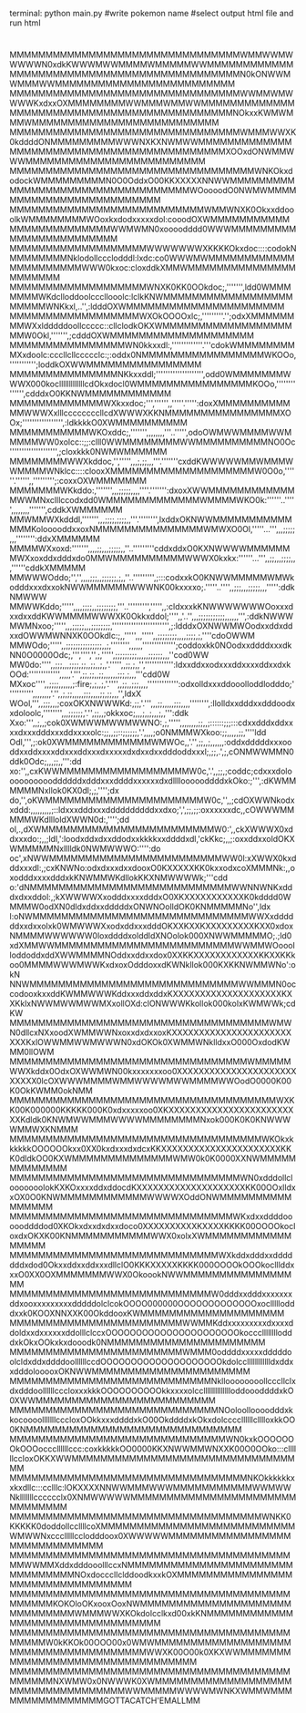 terminal: python main.py
#write pokemon name
#select output html file and run html








#
#
#
#
MMMMMMMMMMMMMMMMMMMMMMMMMMMMMMMMWMMWWMWWWWWN0xdkKWWWMWWMMMMWMMMMMWWMMMMMMMMMMMMMMMMMMMMMMMMMMMMMMMMMMMMMMMMMMMMN0kONWWMWMMMWWMMMMMMMMMMMMMMMMMMMMMMMMM
MMMMMMMMMMMMMMMMMMMMMMMMMMMMMMMMWWMMWMWWWWKxdxxOXMMMMMMMMWWMMMWMMWWMMMMMMMMMMMMMMMMMMMMMMMMMMMMMMMMMMMMMMMMMMMMNOkxxKWMWMMMWMMMMMMMMMMMMMMMMMMMMMMMMMM
MMMMMMMMMMMMMMMMMMMMMMMMMMMMMMMMWMMMWWXK0kddddONMMMMMMMMMWWWNXKXNWMWWMMMMMMMMMMMMMMMMMMMMMMMMMMMMMMMMMMMMMMMMMMMXOOxdONWMMWWWMMMMMMMMMMMMMMMMMMMMMMMMM
MMMMMMMMMMMMMMMMMMMMMMMMMMMMMMMMMMWNKOkxdodockWMMMMMMMMMN0O0OddxO00KKXXXXXNNWWMMMMMMMMMMMMMMMMMMMMMMMMMMMMMMMMMMWOoooodO0NWMWMMMMMMMMMMMMMMMMMMMMMMMMM
MMMMMMMMMMMMMMMMMMMMMMMMMMMWMMWNXK0OkxxddooolkWMMMMMMMMWOoxkxdodxxxxxdol:cooodOXWMMMMMMMMMMMMMMMMMMMMMMMMMWWMWMN0xoooodddd0WWWMMMMMMMMMMMMMMMMMMMMMMMM
MMMMMMMMMMMMMMMMMMMWWWWWWWXKKKKOkxdoc::::codokNMMMMMMMMNklodollccclodddl:lxdc:co0WWWMWMMMMMMMMMMMMMMMMMMMMMMWWW0kxoc:cloxddkXMMWMMMMMMMMMMMMMMMMMMMMMM
MMMMMMMMMMMMMMMMMMMWNXK0KK0OOkdoc;,''''''',ldd0WMMMMMMMWKdclloddoolcccllooolc:lclkKNWMMMMMMMMMMMMMMMMMMMMMMMWNKkxl,..'',:ldddOXWMMMMMMMMMMMMMMMMMMMMMM
MMMMMMMMMMMMMMMMMMWXOkOOOOxlc;,'''''''''.'';odxXMMMMMMMMWXxldddddoollccccc::cllclodkOKXWMMMMMMMMMMMMMMMMMMMMW0Okl,''''''',;cdddOXWMMMMMMMMMMMMMMMMMMMM
MMMMMMMMMMMMMMMMWN0kkxxdl:,'''''''''''''.'''cdokWMMMMMMMMMXxdoolc:cccllcllccccclc:;:oddx0NMMMMMMMMMMMMMMMMMWKOOo,''''''''''';loddkOXWWMMMMMMMMMMMMMMMM
MMMMMMMMMMMMMMMNKkxxddl;'''''''''''''''''''',odd0WMMMMMMMWWWX000koclllllllllllllcdOkxdocl0WMMMMMMMMMMMMMMMMKOOo,'''''''''''''',cdddxO0KKNWMMMMMMMMMMMM
MMMMMMMMMMMMMWXkxxdoc;''','''''',,'''''.''''':doxXMMMMMMMMMMMMWWWXxlllccccccccllcdXWWWXKKNMMMMMMMMMMMMMMMMXOOx;''''''''''''''''',:ldkkkkO0XWMMMMMMMMMM
MMMMMMMMMMMWKOxddc;,''''''',,,,,,,,'''..''''',odoOWMWWMMMMWWMMMMMWW0xolcc::;;:clll0WWMMMMMMMMWWMMMMMMMMMMNO0Oc'''''''''''''''''''',;cloxkkk0NWMWMMMMMM
MMMMMMMMWWXkddoc,'',''''',,,;,;;,,,'''.'''''''cxddKWWWWWMMWMMMWWMMMMWNklcc::::clooxXMMMMMMMMMMMMMMMMMMMMW0O0o,''''''.'''''',,''''''''';:coxxOXWMMMMMMM
MMMMMMMWKkddo:,''''''',,,;;;;;,,,,''''.''''''':dxoxXWWMMMMMMMMMMMMMWWMNxclllccodxdd0WMMMMMMMMMMMMMWMMMMWKO0k:''''''..''''',,,,,,,,''''''',cddkXWMMMMMM
MMWMMWXkdddl,''''''',,,;;;;,;;;;,,'''.'''''''',lxddxOKNWWMMMMMMMMMMMMMMKolooooddxxoxNMMMMMMMMMMMMMMMWMWXO0Ol,'''''...''',,,;;;;;,,,'''''''':ddxXMMMMMM
MMMMWXxoxd:''''''',,,,;;,,,;;;;;,,''..'''''''''cddxddxO0KXNWWWWMMMMMMMWXxoxddxdddxdo0MMWMMMMMMMMMMWWWX0kxkx:''''''...''',,;;,,,;;;;,,,''''''cddkXMMMMM
MMWWWOddo;'','',,,,;;;,,;;;;;;,;,,''..''''''''',;:::codxxkO0KNWWMMMMMWMWkodddxxxdxxokNWWMMMMMMWWWNK00kxxxxo;.'''''..'''',,;;;,,,;;;;;,,,''''':ddkNMWWW
MMWWKddo;''''',,,,;;;;,,;;;;;;;;,'''..''''''''',''''',,:cldxxxkKNWWWWWWWOoxxxdxxdxxddKWWMMMMWWWXK0Okkxddol;'''',,'..'',,,;;;;;;;;;;;,,,,,,''',:ddkNWWW
MWMNxoo;''''',,,;;;;;,,,;;;;;;;;,'''''''''''''''''''''''',;:ldddxOXNWWMWOodxxddxddxxdOWWMWNNXK0OOkdlc:;,,''''',,,''''',,;;;;;;;;,,,,;;;;,;,''''cdoOWWM
MMWOdo;''''',,;;;;;;;;;;;;;;;,,;,'''''''',,,,,,'''''''''''''';coddoxkk0NOodxxddddxxxdkNN0O0000Odc;,''','''','',;,''''',;;;;;;;;;,,,,,;;;;;;,,,''cod0WW
MW0do:'''',,;;;,,,;;;;,;;,,;;,,;,,'.''''',,;;,;,,'','''''''''''':ldxxddxxodxxxddxxxxddxxdxkOOd:''''''''''''',,,,,'.''',;;,;;,,;;,,,,,,;;;,;,,,'''cdd0W
MXxoc'''',,;;;;,,,,,,;:fire;,;,,;,'.'''',,;;,,;;;,,,,''''''''''''':odxolldxxxddooolloddlodddo;''''''''''',,,,,,,,'.'',,;,;;,,,,,;;;,,,,;;,;;,,,'',ldxX
WOol,''',,;;;,,,;coxOKXNWWWKd:,;;,'.''',,,;;,,,,,;;;,,,,'''''''',:llolldxxdddxxdddoodxxdoloolc,'''''''',,,;;;;;;,'.'',;;,,;okkxoc;,,,;,,;,,,;,,''':ddk
Xxo:''',,;,,;cok0XWMWWMWWMWWNO:,;,''''',,,,,,,,;;,,;::::::;;;:::cdxxdddxddxxxxdxxxdddxxxddxxxxolc:;;,,;;::;;;;;;,'.',,,,;o0NMMMWXkoo:;;,,,,,;;,''''ldd
Odl,''',;:ok0XWMMMMMMMMMMMMWMWOc,,'.'',;;,,;,,,,,,:oddxdddddxxxooddxxddxxxxddxxxddxxxdxxxxxdxdxxdxxdddoddxxxl;,;;,.',;,cONMWWMMN0ddk0Odc;,,,;;,,''':dd
xo:'',,cxKWWMMMMMMMMMMMMMMMMMMW0c,'.',,;;,;coddc;cdxxxdolooooooooooddddddxdddxxxddddxxxxxxdxdlllloooooddddxkOko:;''',:dKWMMMMMMNxllok0KX0dl;,;,'''';dx
do,'',oKWMMMMMMMMMMMMMMMMMMMMMMW0c,'',,;cdOXWWNkodxxddd:,,,,,,,,,;::ldxxxdddxxxddddddddddxxdxo;',',;;,;;:oxxxxxxdc,,cOWWWMMMMMWKdllloldXWWN0d:,'''';dd
ol,.,dXWMMMMMMMMMMMMMMMMMMMMMMMMW0:',,ckXWWWX0xddxxxdo:;,,;ldl,':loodxddxdxxddodxxkkkkxxddddxdl,'ckKkc;,,;:oxxddxxoldOKXWMMMMMNxlllldk0NWMWWWO:'''':do
oc',xNWWMMMMMMMMMMMMMMMMMMMMMMMMWW0l:xXWWX0kxdddxxxdl:,;cxKNWNo:odxdxxxdxxdooxO0KXXXXXKK0kxxodxcoXMMMNk:,,oxodddxxxxdddxkKNWMMWKdllokKKXNMWWWWk;'''cdd
o:'dNMMMMMMMMMMMMMMMMMMMMMMMMMMMMWWNNWNKxdddxdxxddol:,;kXWWWWXxodddxxxxdddxO0XKXXXXXXXXXXXK0kdddd0WMMMW0odXN0dldxddxxdddddxONWNOolldOK0KNMMMMMNo'',ldx
l:oNWMMMMMMMMMMMMMMMMMMMMMMMMMMMMMMWWXxddddddxxdxxolxk0WMWWWXxodxddxxxdddOKXXKXXKXXXXXXXXXKXX0xdoxNMMMMWWWWWW0loxddddxolddldXNOolok000XNWWMMMMMO;.;ld0
xdXMMWWMMMMMMMMMMMMMMMMMMMMMMMMMWWMMWOooolloddoddxddXWWMMMMNOddxxddxxdox0XXKKXXXXXXXXXXXXKKXXKKkoo0MMMMWWWMWWKxdxoxOdddoxxdKWNkllok000KXKKNWMMWNo':okN
NNWMMMMMMMMMMMMMMMMMMMMMMMMMMMMMWWMMMN0occodooxkxxddKWMMWWWKddxxxddxddxKXXXXXXXXXXXXXXXXXXXXKXXKklxNWWMWWMWWMXxollOXd:clONWWWKkollok000kolxKWMWWk;cdKW
MMMMMMMMMMMMMMMMMMMMMMMMMMMMMMMMMMMMWMWN0dllcxNXxoodXWMMWWNxoxxdxdxxoxKXXXXXXXXXXXXXXXXXXXXXXXXXKxlOWWMMWWMWWWN0xdOKOk0XWMMWNklldxxO000OxdodKWMM0llOWM
MMMMMMMMMMMMMMMMMMMMMMMMMMMMMMMMMWMMMMMWWXkddx0OdxOXWWMWN00kxxxxxxxoo0XXXXXXXXXXXXXXXXXXXXXXXXXXX0lcOXWWWMMMMWMMWWWWMWWMMMMWWOodO0000K00K0OkKWMM0okNMM
MMMMMMMMMMMMMMMMMMMMMMMMMMMMMMMMMMMMMWXKK00K000000KKKKK000K0xdxxxxxoo0XKXXXXXXXXXXXXXXXXXXXXXXXXXKdldk0KNWMWWMMMWWWWMMMMMMMMNxok000K0K0KNWWWWMMWXKNMMM
MMMMMMMMMMMMMMMMMMMMMMMMMMMMMMMMMMMWKOkxkkkkkkOOOOOOkxx0XX0kxdxxxdxdcxKKXXXXXXXXXXXXXXXXXXXXXXKKK0dldkOO0KXWMMMMMMMMMMMMMMWMW0k0K0000XXNWMMMMMMMMMMMMM
MMMMMMMMMMMMMMMMMMMMMMMMMMMMMMMMWN0xdddollclooooooolokKXKOxxxxddxddocdKXXXXXXXXXXXXXXXXXXXXKK00OOxlldxxOX0O0KNWMMMMMMMMMMMMWWWWXOddONWMMMMMMMMMMMMMMMM
MMMMMMMMMMMMMMMMMMMMMMMMMMMMMMMWKxdxxddddoooooddddod0XKOkxdxxdxdxxdoco0XXXXXXXXXXKXXXXKKKK00OOOOkocloxdxOKXK00KNMMMMMMMMMMMWWX0xolxXWMMMMMMMMMMMMMMMMM
MMMMMMMMMMMMMMMMMMMMMMMMMMMMMWXkddxdddxxdddddddxdod0OkxxddxxddxxxdllclO0KKKXXXXXKKKK000OOOOkOOOkoclllddxxxO0XX0OXMMMMMMMWWX0OkoookNWWMMMMMMMMMMMMMMMMM
MMMMMMMMMMMMMMMMMMMMMMMMMMMMW0dddxxdddxxxxxxxddxooxxxxxxxxxdddddolclcokOOOO000000OOOOOOOOOOOOOxoclllllodddxxk0KOOXNNXXK00OkddooxKWMMMMMMMMMMMMMMMMMMMM
MMMMMMMMMMMMMMMMMMMMMMMMWWMMKddxxxxxxxxxdxxxxddoldxxdxxxxxxddolllclccxOOOOOOOOOOOOOOOOOOOOOOkocccllllllllodddxkOkxOOkxkxdooodk0NMMMMMMMMMMMMMMMMMMMMMM
MMMMMMMMMMMMMMMMMMMMMMMMWMMM0oddddxxxxxdddddoolcldxddxddddoollllllccdOOOOOOOOOOOOOOOOOOOOkdolcclllllllllllldxddxxdddolooooxOKNWWMMMMMMMMMMMMMMMMMMMMMM
MMMMMMMMMMMMMMMMMMMMMMMMMMMMNklloooooooollcccllclxdxdddoollllllcccloxxxkkkOOOOOOOOOOkkxxxxolcclllllllllllllloddoooddddxkO0XWWMMMMMMMMMMMMMMMMMMMMMMMMM
MMMMMMMMMMMMMMMMMMMMMMMMMMMMMNOoloolloooodddxkkocoooolllllllcccloxOOkkxxxddddxkO00OkddddxkOkxdolccccllllllclllloxkkOO0KNMMMMMMMMMMMMMMMMMMMMMMMMMMMMMM
MMMMMMMMMMMMMMMMMMMMMMMMMMMMMMWN0kxkOOOOOOOkOOOocccllllllccc:coxkkkkkOO0000KKXNWWMMWNXXK00O0OOko:::cllllllccloxOKKXWWMMMMMMMMMMMMMMMMMMMMMMMMMMMMMMMMM
MMMMMMMMMMMMMMMMMMMMMMMMMMMMMMMMMNKOkkkkkkxxkxdllc:::cclllc:lOKXXXXNNWWMMMWWWMMMMMMMMMMMWWMWWNklllllllcccccclx0XNMWWWWWMMMMMMMMMMMMMMMMMMMMMMMMMMMMMMM
MMMMMMMMMMMMMMMMMMMMMMMMMMMMMMMMMMMWNKK0KKKKK0doddollccllllcoXMMMMMMMMMMMMMMMMMMMMMMMMMMMWMWWNxccclllllcclodddoox0XWWWWWMMMMMMMMMMMMMMMMMMMMMMMMMMMMMM
MMMMMMMMMMMMMMMMMMMMMMMMMMMMMMMMMMMMMMMMMWWMMXddxdddooolllccxNMMMMMMMMMMMMMMMMMMMMMMMMMMMMMMMMNOxdocccllclddoodkxxkOXMMMMMMMMMMMMMMMMMMMMMMMMMMMMMMMMM
MMMMMMMMMMMMMMMMMMMMMMMMMMMMMMMMMMMMMMMMMMMMMKOKOloOKxooxOoxNWMMMMMMMMMMMMMMMMMMMMMMMMMMMMMMWMMMWWXKOkdolcclkxd00xkKNMMMMMMMMMMMMMMMMMMMMMMMMMMMMMMMMM
MMMMMMMMMMMMMMMMMMMMMMMMMMMMMMMMMMMMMMMMMMMMW0kKKOk00OOO00x0WMWMMMMMMMMMMMMMMMMMMMMMMMMMMMMMMMMMMMMMMWWXK00O00k0XKXWWMMMMMMMMMMMMMMMMMMMMMMMMMMMMMMMMM
MMMMMMMMMMMMMMMMMMMMMMMMMMMMMMMMMMMMMMMMMMMMMNXWMW0x0NWWWK0XWMMMMMMMMMMMMMMMMMMMMMMMMMMMMMMMMMMMWWMMMMMWWWWMWNKXWMMWMMMMMMMMMMMMMMMMGOTTACATCH'EMALLMM
